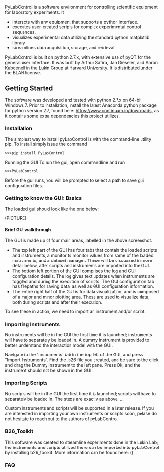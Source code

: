 PyLabControl is a software environment for controlling scientific equipment for laboratory experiments. It
+	interacts with any equipment that supports a python interface,
+	executes user-created scripts for complex experimental control sequences,
+	visualizes experimental data utilizing the standard python matplotlib library
+	streamlines data acquisition, storage, and retrieval

PyLabControl is built on python 2.7.x, with extensive use of pyQT for the general user interface. 
It was built by Arthur Safira, Jan Gieseler, and Aaron Kabcenell in the Lukin Group at Harvard University. 
It is distributed under the BLAH license.


## Getting Started
The software was developed and tested with python 2.7.x on 64-bit Windows 7. Prior to installation, install the latest 
Anaconda python package for python version 2.7, found here: https://www.continuum.io/downloads, as it contains some extra 
dependencies this project utilizes.

### Installation
The simplest way to install pyLabControl is with the command-line utility pip. To install simply issue the command

```>>>pip install PyLabControl```

Running the GUI
To run the gui, open commandline and run

``` >>>PyLabControl ```

Before the gui runs, you will be prompted to select a path to save gui configuration files.

### Getting to know the GUI: Basics
The loaded gui should look like the one below:

(PICTURE)

#### Brief GUI walkthrough
The GUI is made up of four main areas, labelled in the above screenshot.
+ The top left part of the GUI has four tabs that contain the loaded scripts and instruments, 
a monitor to monitor values from some of the loaded instruments, 
and a dataset manager. These will be discussed in more detail below, after scripts and instruments are imported into the GUI.
+ The bottom left portion of the GUI comprises the log and GUI configuration details. The log gives text updates when instruments
are toggled and during the execution of scripts. The GUI configuration tab has filepaths for saving data, as well as GUI configuration information.
+ The entire right half of the GUI is for data visualization, and is composed of a major and minor plotting area. 
These are used to visualize data, both during scripts and after their execution.

To see these in action, we need to import an instrument and/or script.

### Importing Instruments
No instruments will be in the GUI the first time it is launched; instruments will have to separately be loaded in. A
dummy instrument is provided to better understand the interaction model with the GUI.

Navigate to the 'Instruments' tab in the top left of the GUI, and press "Import Instruments". Find the .b26 file you created, 
and be sure to the click and drag the Dummy Instrument to the left pane. Press Ok, and the instrument should not be shown in the GUI. 

### Importing Scripts
No scripts will be in the GUI the first time it is launched; scripts will have to separately be loaded in. The steps are exactly as above, ...

Custom instruments and scripts will be supported in a later release. 
If you are interested in importing your own instruments or scripts soon, pelase do not hesitate to reach out to the authors of pyLabControl.

### B26_Toolkit
This software was created to streamline experiments done in the Lukin Lab; the instruments and scripts utilized there can be imported into pyLabControl by installing b26_toolkit. More information can be found here: ()

### FAQ
